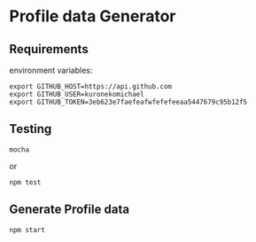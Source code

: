 Profile data Generator
========================

## Requirements

environment variables:

```
export GITHUB_HOST=https://api.github.com
export GITHUB_USER=kuronekomichael
export GITHUB_TOKEN=3eb623e7faefeafwfefefeeaa5447679c95b12f5
```

## Testing

```
mocha
```

or

```
npm test
```

## Generate Profile data

```
npm start
```
